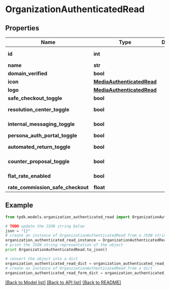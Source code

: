 # OrganizationAuthenticatedRead



## Properties

Name | Type | Description | Notes
------------ | ------------- | ------------- | -------------
**id** | **int** |  | [optional] [readonly] 
**name** | **str** |  | [optional] 
**domain_verified** | **bool** |  | 
**icon** | [**MediaAuthenticatedRead**](MediaAuthenticatedRead.md) |  | [optional] 
**logo** | [**MediaAuthenticatedRead**](MediaAuthenticatedRead.md) |  | [optional] 
**safe_checkout_toggle** | **bool** |  | 
**resolution_center_toggle** | **bool** |  | [default to True]
**internal_messaging_toggle** | **bool** |  | [default to True]
**persona_auth_portal_toggle** | **bool** |  | 
**automated_return_toggle** | **bool** |  | [default to True]
**counter_proposal_toggle** | **bool** |  | [default to True]
**flat_rate_enabled** | **bool** |  | [optional] [readonly] 
**rate_commission_safe_checkout** | **float** |  | 

## Example

```python
from tpdk.models.organization_authenticated_read import OrganizationAuthenticatedRead

# TODO update the JSON string below
json = "{}"
# create an instance of OrganizationAuthenticatedRead from a JSON string
organization_authenticated_read_instance = OrganizationAuthenticatedRead.from_json(json)
# print the JSON string representation of the object
print OrganizationAuthenticatedRead.to_json()

# convert the object into a dict
organization_authenticated_read_dict = organization_authenticated_read_instance.to_dict()
# create an instance of OrganizationAuthenticatedRead from a dict
organization_authenticated_read_form_dict = organization_authenticated_read.from_dict(organization_authenticated_read_dict)
```
[[Back to Model list]](../README.md#documentation-for-models) [[Back to API list]](../README.md#documentation-for-api-endpoints) [[Back to README]](../README.md)


